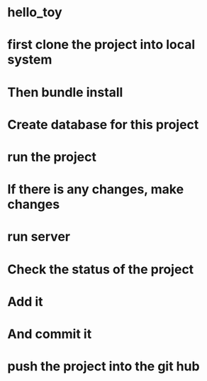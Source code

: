 # hello_toy
# first clone the project into local system
# Then bundle install
# Create database for this project
# run the project 
# If there is any changes, make  changes 
# run server 
# Check the status of the project 
# Add it
# And commit it 
# push the project into the git hub